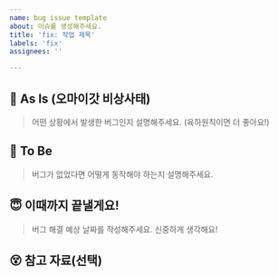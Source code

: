 ```yaml
---
name: bug issue template
about: 이슈를 생성해주세요.
title: 'fix: 작업 제목'
labels: 'fix'
assignees: ''

---
```


## 🤮 As Is (오마이갓 비상사태)
> 어떤 상황에서 발생한 버그인지 설명해주세요. (육하원칙이면 더 좋아요!)

## 🤬 To Be
> 버그가 없었다면 어떻게 동작해야 하는지 설명해주세요.

## 😇 이때까지 끝낼게요!
> 버그 해결 예상 날짜를 작성해주세요. 신중하게 생각해요!

## 😵 참고 자료(선택)
